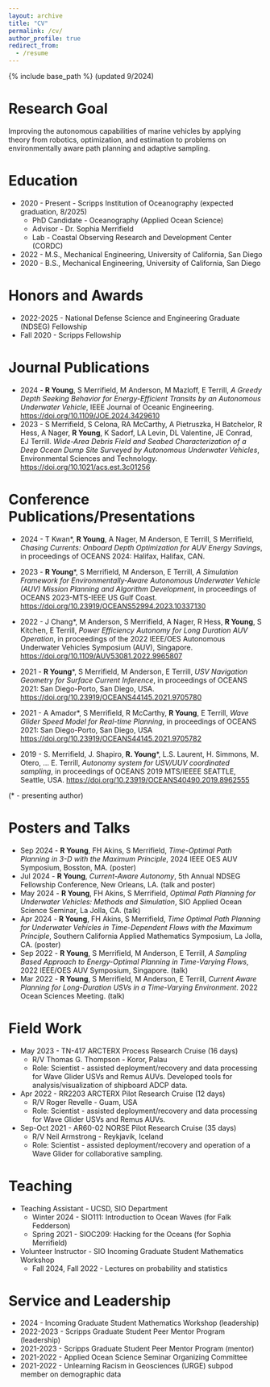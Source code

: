 ```yaml
---
layout: archive
title: "CV"
permalink: /cv/
author_profile: true
redirect_from:
  - /resume
---
```


{% include base_path %}
(updated 9/2024)

Research Goal
======
Improving the autonomous capabilities of marine vehicles by applying theory from robotics, optimization, and estimation to problems on environmentally aware path planning and adaptive sampling.

Education
======
* 2020 - Present - Scripps Institution of Oceanography (expected graduation, 8/2025)
  * PhD Candidate - Oceanography (Applied Ocean Science)
  * Advisor - Dr. Sophia Merrifield
  * Lab - Coastal Observing Research and Development Center (CORDC)
* 2022 - M.S., Mechanical Engineering, University of California, San Diego
* 2020 - B.S., Mechanical Engineering, University of California, San Diego

Honors and Awards
======
* 2022-2025 - National Defense Science and Engineering Graduate (NDSEG) Fellowship
* Fall 2020 - Scripps Fellowship

Journal Publications
====
* 2024 - **R Young**, S Merrifield, M Anderson, M Mazloff, E Terrill, _A Greedy Depth Seeking Behavior for Energy-Efficient Transits by an Autonomous Underwater Vehicle_, IEEE Journal of Oceanic Engineering. <https://doi.org/10.1109/JOE.2024.3429610>
* 2023 - S Merrifield, S Celona, RA McCarthy, A Pietruszka, H Batchelor, R Hess, A Nager, **R Young**, K Sadorf, LA Levin, DL Valentine, JE Conrad, EJ Terrill. _Wide-Area Debris Field and Seabed Characterization of a Deep Ocean Dump Site Surveyed by Autonomous Underwater Vehicles_, Environmental Sciences and Technology. <https://doi.org/10.1021/acs.est.3c01256>

Conference Publications/Presentations
=====
* 2024 - T Kwan*, **R Young**, A Nager, M Anderson, E Terrill, S  Merrifield, _Chasing Currents: Onboard Depth Optimization for AUV Energy Savings_, in proceedings of OCEANS 2024: Halifax, Halifax, CAN.
* 2023 - **R Young***, S Merrifield, M Anderson, E Terrill, _A Simulation Framework for Environmentally-Aware Autonomous Underwater Vehicle (AUV) Mission Planning and Algorithm Development_, in proceedings of OCEANS 2023-MTS-IEEE US Gulf Coast. <https://doi.org/10.23919/OCEANS52994.2023.10337130>

* 2022 - J Chang*, M Anderson, S Merrifield, A Nager, R Hess, **R Young**, S Kitchen, E Terrill, _Power Efficiency Autonomy for Long Duration AUV Operation_, in proceedings of the 2022 IEEE/OES Autonomous Underwater Vehicles Symposium (AUV), Singapore. <https://doi.org/10.1109/AUV53081.2022.9965807>

* 2021 - **R Young***, S Merrifield, M Anderson, E Terrill, _USV Navigation Geometry for Surface Current Inference_, in proceedings of OCEANS 2021: San Diego-Porto, San Diego, USA. <https://doi.org/10.23919/OCEANS44145.2021.9705780>

* 2021 - A Amador*, S Merrifield, R McCarthy, **R Young**, E Terrill, _Wave Glider Speed Model for Real-time Planning_, in proceedings of OCEANS 2021: San Diego-Porto, San Diego, USA <https://doi.org/10.23919/OCEANS44145.2021.9705782>

* 2019 - S. Merrifield, J. Shapiro, **R. Young***, L.S. Laurent, H. Simmons, M. Otero, … E. Terrill, _Autonomy system for USV/UUV coordinated sampling_, in proceedings of OCEANS 2019 MTS/IEEEE SEATTLE, Seattle, USA. <https://doi.org/10.23919/OCEANS40490.2019.8962555>

(* - presenting author)

Posters and Talks
=====
* Sep 2024 - **R Young**, FH Akins, S Merrifield, _Time-Optimal Path Planning in 3-D with the Maximum Principle_, 2024 IEEE OES AUV Symposium, Bosston, MA. (poster)
* Jul 2024 - **R Young**, _Current-Aware Autonomy_, 5th Annual NDSEG Fellowship Conference, New Orleans, LA. (talk and poster)
* May 2024 - **R Young**, FH Akins, S Merrifield, _Optimal Path Planning for Underwater Vehicles: Methods and Simulation_, SIO Applied Ocean Science Seminar, La Jolla, CA. (talk)
* Apr 2024 - **R Young**, FH Akins, S Merrifield, _Time Optimal Path Planning for Underwater Vehicles in Time-Dependent Flows with the Maximum Principle_, Southern California Applied Mathematics Symposium, La Jolla, CA. (poster)
* Sep 2022 - **R Young**, S Merrifield, M Anderson, E Terrill, _A Sampling Based Approach to Energy-Optimal Planning in Time-Varying Flows_, 2022 IEEE/OES AUV Symposium, Singapore. (talk)
* Mar 2022 - **R Young**, S Merrifield, M Anderson, E Terrill, _Current Aware Planning for Long-Duration USVs in a Time-Varying Environment_. 2022 Ocean Sciences Meeting. (talk)

Field Work
=====
* May 2023 - TN-417 ARCTERX Process Research Cruise (16 days)
  * R/V Thomas G. Thompson - Koror, Palau
  * Role: Scientist - assisted deployment/recovery and data processing for Wave Glider USVs and Remus AUVs. Developed tools for analysis/visualization of shipboard ADCP data.
* Apr 2022 - RR2203 ARCTERX Pilot Research Cruise (12 days)
  * R/V Roger Revelle - Guam, USA
  * Role: Scientist - assisted deployment/recovery and data processing for Wave Glider USVs and Remus AUVs.
* Sep-Oct 2021 - AR60-02 NORSE Pilot Research Cruise (35 days)
  * R/V Neil Armstrong - Reykjavik, Iceland
  * Role: Scientist - assisted deployment/recovery and operation of a Wave Glider for collaborative sampling.
 
Teaching
====
* Teaching Assistant - UCSD, SIO Department
  * Winter 2024 - SIO111: Introduction to Ocean Waves (for Falk Fedderson)
  * Spring 2021 - SIOC209: Hacking for the Oceans (for Sophia Merrifield)
* Volunteer Instructor - SIO Incoming Graduate Student Mathematics Workshop
  * Fall 2024, Fall 2022 - Lectures on probability and statistics

  
Service and Leadership
====
* 2024 - Incoming Graduate Student Mathematics Workshop (leadership)
* 2022-2023 - Scripps Graduate Student Peer Mentor Program (leadership)
* 2021-2023 - Scripps Graduate Student Peer Mentor Program (mentor)
* 2021-2022 - Applied Ocean Science Seminar Organizing Committee
* 2021-2022 - Unlearning Racism in Geosciences (URGE) subpod member on demographic data
